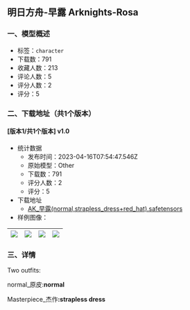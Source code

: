 ## 明日方舟-早露 Arknights-Rosa
### 一、模型概述

- 标签：`character`
- 下载数：791
- 收藏人数：213
- 评论人数：5
- 评分人数：2
- 评分：5

### 二、下载地址（共1个版本）

#### [版本1/共1个版本] v1.0

- 统计数据
  - 发布时间：2023-04-16T07:54:47.546Z
  - 原始模型：Other
  - 下载数：791
  - 评分人数：2
  - 评分：5
- 下载地址
  - [AK_早露(normal,strapless_dress+red_hat).safetensors](https://civitai.com/api/download/models/46863)
- 样例图像：

| <img src="https://image.civitai.com/xG1nkqKTMzGDvpLrqFT7WA/2ad75f4a-e189-49a8-058c-72ec6f1cc200/width=450/506214.jpeg" /> | <img src="https://image.civitai.com/xG1nkqKTMzGDvpLrqFT7WA/1daffa43-7a49-4d78-d624-bc30baeefd00/width=450/506238.jpeg" /> | <img src="https://image.civitai.com/xG1nkqKTMzGDvpLrqFT7WA/ecc88110-e458-4b03-0c91-49f8e667e300/width=450/506240.jpeg" /> | <img src="https://image.civitai.com/xG1nkqKTMzGDvpLrqFT7WA/20f851ed-bb42-4e2a-54c9-a33474dc5000/width=450/506220.jpeg" /> |
| ---- | ---- | ---- | ---- |


### 三、详情
<p>Two outfits:</p><p>normal_原皮:<strong>normal</strong></p><p>Masterpiece_杰作<strong>:strapless dress</strong></p><p></p>